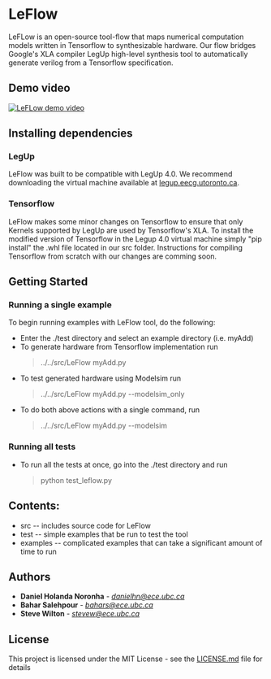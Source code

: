 
# LeFlow

LeFLow is an open-source tool-flow that maps numerical computation models written in Tensorflow
to synthesizable hardware. Our flow bridges Google's XLA compiler LegUp high-level synthesis tool to
automatically generate verilog from a Tensorflow specification.

## Demo video

[![LeFLow demo video](https://github.com/danielholanda/LeFlow/blob/master/img/LeFlow_thumbnail.png?raw=true)](https://www.youtube.com/watch?v=y76_RIyq4TM "LeFlow demo video")

## Installing dependencies

### LegUp

LeFlow was built to be compatible with LegUp 4.0. We recommend downloading the virtual machine available at [legup.eecg.utoronto.ca](http://legup.eecg.utoronto.ca/).

### Tensorflow

LeFlow makes some minor changes on Tensorflow to ensure that only Kernels supported by LegUp are used by Tensorflow's XLA. To install the modified version of Tensorflow in the Legup 4.0 virtual machine simply "pip install" the .whl file located in our src folder. Instructions for compiling Tensorflow from scratch with our changes are comming soon.  

## Getting Started

### Running a single example

To begin running examples with LeFlow tool, do the following:
- Enter the ./test directory and select an example directory (i.e. myAdd)
- To generate hardware from Tensorflow implementation run
	> ../../src/LeFlow myAdd.py
- To test generated hardware using Modelsim run
	> ../../src/LeFlow myAdd.py --modelsim_only  
- To do both above actions with a single command, run 
	> ../../src/LeFlow myAdd.py --modelsim 

### Running all tests

- To run all the tests at once, go into the ./test directory and run
	> python test_leflow.py

## Contents:
- src -- includes source code for LeFlow
- test -- simple examples that be run to test the tool
- examples -- complicated examples that can take a significant amount of time to run 

## Authors

* **Daniel Holanda Noronha** - *danielhn@ece.ubc.ca* 
* **Bahar Salehpour** - *bahars@ece.ubc.ca* 
* **Steve Wilton** - *stevew@ece.ubc.ca* 

## License

This project is licensed under the MIT License - see the [LICENSE.md](LICENSE.md) file for details
